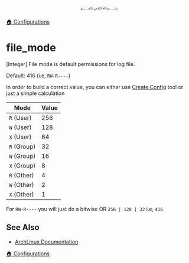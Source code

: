 <p align=center>
   ﷽
</p>

[🏠 Configurations](/docs/CONFIGURATION.md)

# file_mode
[Integer] File mode is default permissions for log file.

Default: 416 (i.e, `RW-R----`)

In order to build a correct value, you can either use [Create Config](https://muflihun.github.io/residue/create-server-config?) tool or just a simple calculation

| **Mode** | **Value** |
|----------|-----------|
| `R` (User) | 256 |
| `W` (User) | 128 |
| `X` (User) | 64 |
| `R` (Group) | 32 |
| `W` (Group) | 16 |
| `X` (Group) | 8 |
| `R` (Other) | 4 |
| `W` (Other) | 2 |
| `X` (Other) | 1 |

For `RW-R----` you will just do a bitwise OR `256 | 128 | 32` i.e, `416`

## See Also
 * [ArchLinux Documentation](https://wiki.archlinux.org/index.php/File_permissions_and_attributes)

[🏠 Configurations](/docs/CONFIGURATION.md)

